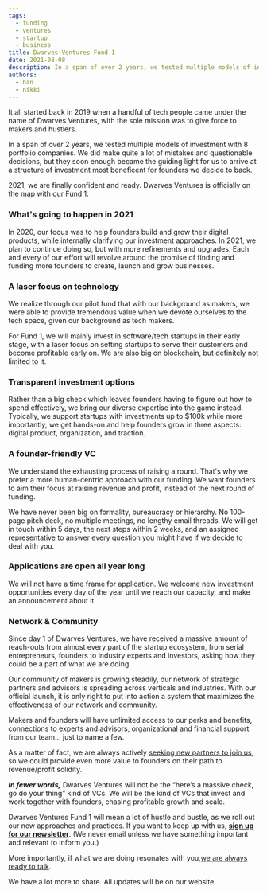 ```yaml
---
tags:
  - funding
  - ventures
  - startup
  - business
title: Dwarves Ventures Fund 1
date: 2021-08-08
description: In a span of over 2 years, we tested multiple models of investment with 8 portfolio companies.2021, we are finally confident and ready. Dwarves Ventures is officially on the map with our Fund 1.
authors: 
  - han
  - nikki
---
```


It all started back in 2019 when a handful of tech people came under the name of Dwarves Ventures, with the sole mission was to give force to makers and hustlers.

In a span of over 2 years, we tested multiple models of investment with 8 portfolio companies. We did make quite a lot of mistakes and questionable decisions, but they soon enough became the guiding light for us to arrive at a structure of investment most beneficent for founders we decide to back.

2021, we are finally confident and ready. Dwarves Ventures is officially on the map with our Fund 1.

### What's going to happen in 2021
In 2020, our focus was to help founders build and grow their digital products, while internally clarifying our investment approaches. In 2021, we plan to continue doing so, but with more refinements and upgrades. Each and every of our effort will revolve around the promise of finding and funding more founders to create, launch and grow businesses.

### A laser focus on technology
We realize through our pilot fund that with our background as makers, we were able to provide tremendous value when we devote ourselves to the tech space, given our background as tech makers.

For Fund 1, we will mainly invest in software/tech startups in their early stage, with a laser focus on setting startups to serve their customers and become profitable early on. We are also big on blockchain, but definitely not limited to it.

### Transparent investment options
Rather than a big check which leaves founders having to figure out how to spend effectively, we bring our diverse expertise into the game instead. Typically, we support startups with investments up to $100k while more importantly, we get hands-on and help founders grow in three aspects: digital product, organization, and traction.

### A founder-friendly VC
We understand the exhausting process of raising a round. That's why we prefer a more human-centric approach with our funding. We want founders to aim their focus at raising revenue and profit, instead of the next round of funding.

We have never been big on formality, bureaucracy or hierarchy. No 100-page pitch deck, no multiple meetings, no lengthy email threads. We will get in touch within 5 days, the next steps within 2 weeks, and an assigned representative to answer every question you might have if we decide to deal with you.

### Applications are open all year long
We will not have a time frame for application. We welcome new investment opportunities every day of the year until we reach our capacity, and make an announcement about it.

### Network & Community
Since day 1 of Dwarves Ventures, we have received a massive amount of reach-outs from almost every part of the startup ecosystem, from serial entrepreneurs, founders to industry experts and investors, asking how they could be a part of what we are doing.

Our community of makers is growing steadily, our network of strategic partners and advisors is spreading across verticals and industries. With our official launch, it is only right to put into action a system that maximizes the effectiveness of our network and community.

Makers and founders will have unlimited access to our perks and benefits, connections to experts and advisors, organizational and financial support from our team... just to name a few.

As a matter of fact, we are always actively [seeking new partners to join us](mailtoteamdwarvesv.com), so we could provide even more value to founders on their path to revenue/profit solidity.

***In fewer words,***
Dwarves Ventures will not be the “here’s a massive check, go do your thing” kind of VCs. We will be the kind of VCs that invest and work together with founders, chasing profitable growth and scale.

Dwarves Ventures Fund 1 will mean a lot of hustle and bustle, as we roll out our new approaches and practices. If you want to keep up with us, **[sign up for our newsletter](https://dwarves.ventures/next)**. (We never email unless we have something important and relevant to inform you.)

More importantly, if what we are doing resonates with you,[we are always ready to talk](mailtoteamdwarvesv.com).

We have a lot more to share. All updates will be on our website.